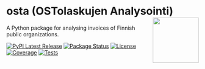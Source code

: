 # osta (OSTolaskujen Analysointi) <img src="docs/logo/osta_logo.png" align="right" width="120" />

A Python package for analysing invoices of Finnish public organizations.

[![PyPI Latest Release](https://img.shields.io/pypi/v/osta.svg)](https://pypi.org/project/osta/)
[![Package Status](https://img.shields.io/pypi/status/osta.svg)](https://pypi.org/project/osta/)
[![License](https://img.shields.io/pypi/l/osta.svg)](https://github.com/TuomasBorman/osta/blob/main/LICENSE)
[![Coverage](https://codecov.io/github/TuomasBorman/osta/coverage.svg?branch=main)](https://codecov.io/gh/TuomasBorman/ostan)
[![Tests](https://github.com/TuomasBorman/osta/actions/workflows/tests.yml/badge.svg)](https://github.com/TuomasBorman/osta/commits/main)
